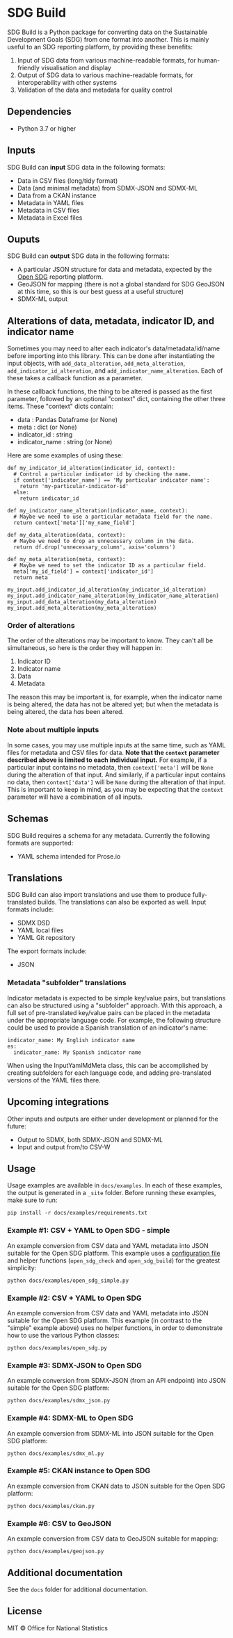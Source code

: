 # SDG Build

SDG Build is a Python package for converting data on the Sustainable Development Goals (SDG) from one format into another. This is mainly useful to an SDG reporting platform, by providing these benefits:

1. Input of SDG data from various machine-readable formats, for human-friendly visualisation and display
2. Output of SDG data to various machine-readable formats, for interoperability with other systems
3. Validation of the data and metadata for quality control

## Dependencies

* Python 3.7 or higher

## Inputs

SDG Build can **input** SDG data in the following formats:

* Data in CSV files (long/tidy format)
* Data (and minimal metadata) from SDMX-JSON and SDMX-ML
* Data from a CKAN instance
* Metadata in YAML files
* Metadata in CSV files
* Metadata in Excel files

## Ouputs

SDG Build can **output** SDG data in the following formats:

* A particular JSON structure for data and metadata, expected by the [Open SDG](https://open-sdg.org) reporting platform.
* GeoJSON for mapping (there is not a global standard for SDG GeoJSON at this time, so this is our best guess at a useful structure)
* SDMX-ML output

## Alterations of data, metadata, indicator ID, and indicator name

Sometimes you may need to alter each indicator's data/metadata/id/name before importing into this library. This can be done after instantiating the input objects, with `add_data_alteration`, `add_meta_alteration`, `add_indicator_id_alteration`, and `add_indicator_name_alteration`. Each of these takes a callback function as a parameter.

In these callback functions, the thing to be altered is passed as the first parameter, followed by an optional "context" dict, containing the other three items. These
"context" dicts contain:

* data : Pandas Dataframe (or None)
* meta : dict (or None)
* indicator_id : string
* indicator_name : string (or None)

Here are some examples of using these:

```
def my_indicator_id_alteration(indicator_id, context):
  # Control a particular indicator id by checking the name.
  if context['indicator_name'] == 'My particular indicator name':
    return 'my-particular-indicator-id'
  else:
    return indicator_id

def my_indicator_name_alteration(indicator_name, context):
  # Maybe we need to use a particular metadata field for the name.
  return context['meta']['my_name_field']

def my_data_alteration(data, context):
  # Maybe we need to drop an unnecessary column in the data.
  return df.drop('unnecessary_column', axis='columns')

def my_meta_alteration(meta, context):
  # Maybe we need to set the indicator ID as a particular field.
  meta['my_id_field'] = context['indicator_id']
  return meta

my_input.add_indicator_id_alteration(my_indicator_id_alteration)
my_input.add_indicator_name_alteration(my_indicator_name_alteration)
my_input.add_data_alteration(my_data_alteration)
my_input.add_meta_alteration(my_meta_alteration)
```

### Order of alterations

The order of the alterations may be important to know. They can't all be simultaneous, so here is the order they will happen in:

1. Indicator ID
2. Indicator name
3. Data
4. Metadata

The reason this may be important is, for example, when the indicator name is being altered, the data has not be altered yet; but when the metadata is being altered, the data *has* been altered.

### Note about multiple inputs

In some cases, you may use multiple inputs at the same time, such as YAML files for metadata and CSV files for data. **Note that the `context` parameter described above is limited to each individual input.** For example, if a particular input contains no metadata, then `context['meta']` will be `None` during the alteration of that input. And similarly, if a particular input contains no data, then `context['data']` will be `None` during the alteration of that input. This is important to keep in mind, as you may be expecting that the `context` parameter will have a combination of all inputs.

## Schemas

SDG Build requires a schema for any metadata. Currently the following formats are supported:

* YAML schema intended for Prose.io

## Translations

SDG Build can also import translations and use them to produce fully-translated builds. The translations can also be exported as well. Input formats include:

* SDMX DSD
* YAML local files
* YAML Git repository

The export formats include:

* JSON

### Metadata "subfolder" translations

Indicator metadata is expected to be simple key/value pairs, but translations can also be structured using a "subfolder" approach. With this approach, a full set of pre-translated key/value pairs can be placed in the metadata under the appropriate language code. For example, the following structure could be used to provide a Spanish translation of an indicator's name:

```
indicator_name: My English indicator name
es:
  indicator_name: My Spanish indicator name
```

When using the InputYamlMdMeta class, this can be accomplished by creating subfolders for each language code, and adding pre-translated versions of the YAML files there.

## Upcoming integrations

Other inputs and outputs are either under development or planned for the future:

* Output to SDMX, both SDMX-JSON and SDMX-ML
* Input and output from/to CSV-W

## Usage

Usage examples are available in `docs/examples`. In each of these examples, the output is generated in a `_site` folder. Before running these examples, make sure to run:

```
pip install -r docs/examples/requirements.txt
```

### Example #1: CSV + YAML to Open SDG - simple

An example conversion from CSV data and YAML metadata into JSON suitable for the Open SDG platform. This example uses a [configuration file](https://github.com/open-sdg/sdg-build/blob/master/docs/examples/open_sdg_config.yml) and helper functions (`open_sdg_check` and `open_sdg_build`) for the greatest simplicity:

```
python docs/examples/open_sdg_simple.py
```

### Example #2: CSV + YAML to Open SDG

An example conversion from CSV data and YAML metadata into JSON suitable for the Open SDG platform. This example (in contrast to the "simple" example above) uses no helper functions, in order to demonstrate how to use the various Python classes:

```
python docs/examples/open_sdg.py
```

### Example #3: SDMX-JSON to Open SDG

An example conversion from SDMX-JSON (from an API endpoint) into JSON suitable for the Open SDG platform:

```
python docs/examples/sdmx_json.py
```

### Example #4: SDMX-ML to Open SDG

An example conversion from SDMX-ML into JSON suitable for the Open SDG platform:

```
python docs/examples/sdmx_ml.py
```

### Example #5: CKAN instance to Open SDG

An example conversion from CKAN data to JSON suitable for the Open SDG platform:

```
python docs/examples/ckan.py
```

### Example #6: CSV to GeoJSON

An example conversion from CSV data to GeoJSON suitable for mapping:

```
python docs/examples/geojson.py
```

## Additional documentation

See the `docs` folder for additional documentation.

## License

MIT © Office for National Statistics
